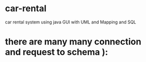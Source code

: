 # car-rental
car rental system using java GUI with UML and Mapping and SQL


# there are many many connection and request to schema ):
